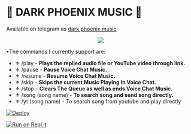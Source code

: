 <h1 align="centre"> 🎵 DARK PHOENIX MUSIC 🎵</h1>

Available on telegram as [dark phoenix music](http://t.me/music_phoenix_dark_bot)

<p align="center">
  <img src="https://telegra.ph/file/66b946249fe0ab82c8815.jpg">
</p>




•The commands I currently support are:
- ⚜️ /play - __Plays the replied audio file or YouTube video through link.__
- ⚜️ /pause - __Pause Voice Chat Music.__
- ⚜️ /resume - __Resume Voice Chat Music.__
- ⚜️ /skip - __Skips the current Music Playing In Voice Chat.__
- ⚜️ /stop - __Clears The Queue as well as ends Voice Chat Music.__
- ⚜️ /song (song name) - __To search song and send song directly.__
- ⚜️ /yt (song name) - To search song from youtube and play directly 


[![Deploy](https://www.herokucdn.com/deploy/button.svg)](https://heroku.com/deploy?template=https://github.com/king1206akshit/dark-phoenix-music)

[![Run on Repl.it](https://repl.it/badge/github/kaal0408/KAAlUserbot&theme=midnight-purple)](https://replit.com/@akshitbisht/pyrogam-session-string-by-akshit)
